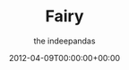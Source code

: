 ---
title: "Fairy"
date: 2012-04-09T00:00:00+00:00
draft: false
author: "the indeepandas"
cover: "the-indeepandas/the-indeepandas-fairy-large.jpg"
tracks: [
    { title: "... to Remember", length: "03:06", is_explicit: true },
    { title: "My Son", length: "02:20", is_explicit: false },
    { title: "Голубой Огонёк", length: "02:49", is_explicit: true },
    { title: "By Dogs", length: "02:09", is_explicit: false },
    { title: "Loneliness", length: "02:46", is_explicit: false },
    { title: "Rainbow Pony (I'm Dancing With)", length: "04:27", is_explicit: false },
    { title: "My Liver (Ska Version)", length: "02:15", is_explicit: true },
    { title: "Wheelbarrow", length: "02:21", is_explicit: false },
    { title: "Red Stains", length: "03:02", is_explicit: false },
    { title: "Heartless Doughter of Eve", length: "04:18", is_explicit: false },
    { title: "Fairy", length: "03:02", is_explicit: false },
    { title: "Kill the Wild Panda (Electro Version)", length: "06:39", is_explicit: false }
]
services: [
    { type: "apple", url: "https://music.apple.com/us/album/fairy/591054266"},
    { type: "deezer", url: "https://www.deezer.com/ru/album/7320579"},
    { type: "spotify", url: "https://open.spotify.com/album/4PrcsgNHEysEvY8NJOjTru"},
    { type: "yandex", url: "https://music.yandex.ru/album/1250706"},
    { type: "youtube", url: "https://music.youtube.com/playlist?list=OLAK5uy_l45mmNKc63DkrRdOXgirIwRThK4763zVs"}
]
tags: 
    - "the indeepandas"
    - "alternative"
    - "garage rock"
---